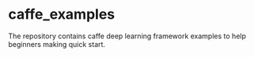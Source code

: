 # caffe_examples
The repository contains caffe deep learning framework examples to help beginners making quick start.
